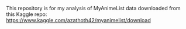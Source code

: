 This repository is for my analysis of MyAnimeList data downloaded from this Kaggle repo: https://www.kaggle.com/azathoth42/myanimelist/download
